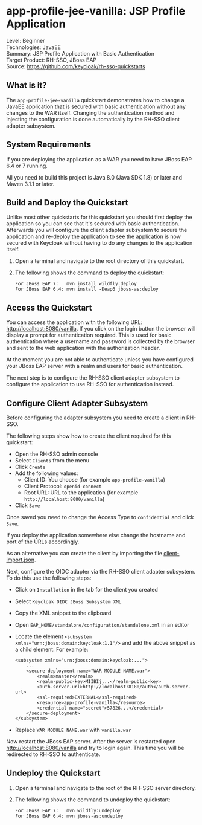 app-profile-jee-vanilla: JSP Profile Application
================================================

Level: Beginner  
Technologies: JavaEE  
Summary: JSP Profile Application with Basic Authentication  
Target Product: RH-SSO, JBoss EAP  
Source: <https://github.com/keycloak/rh-sso-quickstarts>  


What is it?
-----------

The `app-profile-jee-vanilla` quickstart demonstrates how to change a JavaEE application that is secured with basic
authentication without any changes to the WAR itself. Changing the authentication method and injecting the
configuration is done automatically by the RH-SSO client adapter subsystem.


System Requirements
-------------------

If you are deploying the application as a WAR you need to have JBoss EAP 6.4 or 7 running.

All you need to build this project is Java 8.0 (Java SDK 1.8) or later and Maven 3.1.1 or later.


Build and Deploy the Quickstart
-------------------------------

Unlike most other quickstarts for this quickstart you should first deploy the application so you can see that
it's secured with basic authentication. Afterwards you will configure the client adapter subsystem to secure the
application and re-deploy the application to see the application is now secured with Keycloak without having to do
any changes to the application itself.

1. Open a terminal and navigate to the root directory of this quickstart.

2. The following shows the command to deploy the quickstart:

   ````
   For JBoss EAP 7:   mvn install wildfly:deploy
   For JBoss EAP 6.4: mvn install -Deap6 jboss-as:deploy
   ````


Access the Quickstart
----------------------

You can access the application with the following URL: <http://localhost:8080/vanilla>. If you click on the
login button the browser will display a prompt for authentication required. This is used for basic authentication where
a username and password is collected by the browser and sent to the web application with the authorization header.

At the moment you are not able to authenticate unless you have configured your JBoss EAP server with a realm and users
for basic authentication.

The next step is to configure the RH-SSO client adapter subsystem to configure the application to use RH-SSO for
authentication instead.


Configure Client Adapter Subsystem
----------------------------------

Before configuring the adapter subsystem you need to create a client in RH-SSO.

The following steps show how to create the client required for this quickstart:

* Open the RH-SSO admin console
* Select `Clients` from the menu
* Click `Create`
* Add the following values:
  * Client ID: You choose (for example `app-profile-vanilla`)
  * Client Protocol: `openid-connect`
  * Root URL: URL to the application (for example `http://localhost:8080/vanilla`)
* Click `Save`

Once saved you need to change the Access Type to `confidential` and click `Save`.

If you deploy the application somewhere else change the hostname and port of the URLs accordingly.

As an alternative you can create the client by importing the file [client-import.json](config/client-import.json).

Next, configure the OIDC adapter via the RH-SSO client adapter subsystem. To do this use the following steps:

* Click on `Installation` in the tab for the client you created
* Select `Keycloak OIDC JBoss Subsystem XML`
* Copy the XML snippet to the clipboard
* Open `EAP_HOME/standalone/configuration/standalone.xml` in an editor
* Locate the element `<subsystem xmlns="urn:jboss:domain:keycloak:1.1"/>` and add the above snippet as a child element. For example:

  ````
  <subsystem xmlns="urn:jboss:domain:keycloak:...">
      ...
      <secure-deployment name="WAR MODULE NAME.war">
          <realm>master</realm>
          <realm-public-key>MIIBIj...</realm-public-key>
          <auth-server-url>http://localhost:8180/auth</auth-server-url>
          <ssl-required>EXTERNAL</ssl-required>
          <resource>app-profile-vanilla</resource>
          <credential name="secret">57826...</credential>
      </secure-deployment>
  </subsystem>

  ````
  
* Replace `WAR MODULE NAME.war` with `vanilla.war`

Now restart the JBoss EAP server. After the server is restarted open <http://localhost:8080/vanilla> and try
to login again. This time you will be redirected to RH-SSO to authenticate.


Undeploy the Quickstart
--------------------

1. Open a terminal and navigate to the root of the RH-SSO server directory.

2. The following shows the command to undeploy the quickstart:

   ````
   For JBoss EAP 7:   mvn wildfly:undeploy
   For JBoss EAP 6.4: mvn jboss-as:undeploy
   ````
